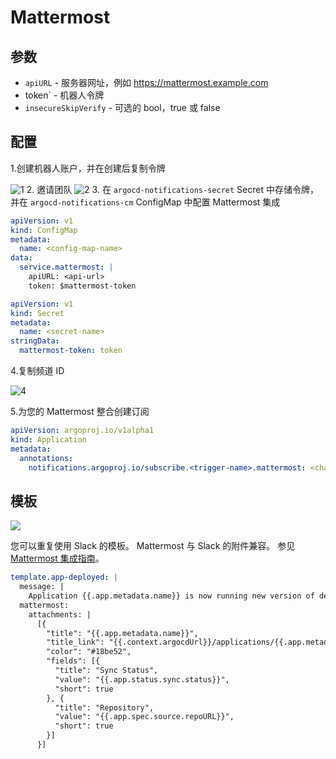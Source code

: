 <!-- TRANSLATED by md-translate -->
# Mattermost

## 参数

* `apiURL` - 服务器网址，例如 https://mattermost.example.com
* token` - 机器人令牌
* `insecureSkipVerify` - 可选的 bool，true 或 false

## 配置

1.创建机器人账户，并在创建后复制令牌

![1](https://user-images.githubusercontent.com/18019529/111499520-62ed0500-8786-11eb-88b0-d0aade61fed4.png) 2. 邀请团队 ![2](https://user-images.githubusercontent.com/18019529/111500197-1229dc00-8787-11eb-98e5-587ee36c94a9.png) 3. 在 `argocd-notifications-secret` Secret 中存储令牌，并在 `argocd-notifications-cm` ConfigMap 中配置 Mattermost 集成

```yaml
apiVersion: v1
kind: ConfigMap
metadata:
  name: <config-map-name>
data:
  service.mattermost: |
    apiURL: <api-url>
    token: $mattermost-token
```

```yaml
apiVersion: v1
kind: Secret
metadata:
  name: <secret-name>
stringData:
  mattermost-token: token
```

4.复制频道 ID

![4](https://user-images.githubusercontent.com/18019529/111501289-333efc80-8788-11eb-9731-8353170cd73a.png)

5.为您的 Mattermost 整合创建订阅

```yaml
apiVersion: argoproj.io/v1alpha1
kind: Application
metadata:
  annotations:
    notifications.argoproj.io/subscribe.<trigger-name>.mattermost: <channel-id>
```

## 模板

![](https://user-images.githubusercontent.com/18019529/111502636-5fa74880-8789-11eb-97c5-5eac22c00a37.png)

您可以重复使用 Slack 的模板。 Mattermost 与 Slack 的附件兼容。 参见 [Mattermost 集成指南](https://docs.mattermost.com/developer/message-attachments.html)。

```yaml
template.app-deployed: |
  message: |
    Application {{.app.metadata.name}} is now running new version of deployments manifests.
  mattermost:
    attachments: |
      [{
        "title": "{{.app.metadata.name}}",
        "title_link": "{{.context.argocdUrl}}/applications/{{.app.metadata.name}}",
        "color": "#18be52",
        "fields": [{
          "title": "Sync Status",
          "value": "{{.app.status.sync.status}}",
          "short": true
        }, {
          "title": "Repository",
          "value": "{{.app.spec.source.repoURL}}",
          "short": true
        }]
      }]
```